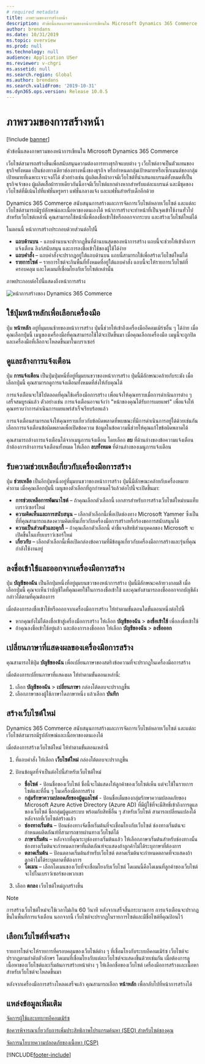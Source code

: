 ```yaml
---
# required metadata
title: ภาพรวมของการสร้างหน้า
description: หัวข้อนี้แสดงภาพรวมของหน้าการเขียนใน Microsoft Dynamics 365 Commerce
author: brendans
ms.date: 10/31/2019
ms.topic: overview
ms.prod: null
ms.technology: null
audience: Application USer
ms.reviewer: v-chgri
ms.assetid: null
ms.search.region: Global
ms.author: brendans
ms.search.validFrom: '2019-10-31'
ms.dyn365.ops.version: Release 10.0.5
---
```

# <a name="authoring-page-overview"></a>ภาพรวมของการสร้างหน้า

  
 [!include [banner](includes/banner.md)]

หัวข้อนี้แสดงภาพรวมของหน้าการเขียนใน Microsoft Dynamics 365 Commerce

เว็บไซต์สามารถสร้างขึ้นเพื่อสนับสนุนความต้องการทางธุรกิจแบบต่าง ๆ เว็บไซต์อาจเป็นตัวแทนของธุรกิจทั้งหมด เป็นช่องทางเดียวช่องทางหนึ่งของธุรกิจ หรือกำหนดกลุ่มเป้าหมายหรือเซ็กเมนต์ของกลุ่มเป้าหมายที่เฉพาะเจาะจงก็ได้ ตัวอย่างเช่น ผู้ผลิตเสื้อผ้าอาจมีเว็บไซต์ที่นำเสนอแบรนด์ทั้งหมดที่เป็นธุรกิจเจ้าของ ผู้ผลิตเสื้อผ้ารายเดียวกันนี้อาจมีเว็บไซต์แยกต่างหากสำหรับแต่ละแบรนด์ และมีชุดของเว็บไซต์ที่มีเน้นไปที่แฟชั่นหรูหรา แฟชั่นกลางแจ้ง และแฟชั่นสำหรับเด็กอีกด้วย

Dynamics 365 Commerce สนับสนุนการสร้างและการจัดการเว็บไซต์หลายเว็บไซต์ และแต่ละเว็บไซต์สามารถมีรูปลักษณ์และเนื้อหาของตนเองได้ หน้าการสร้างจะทำหน้าที่เป็นจุดเข้าใช้งานทั่วไปสำหรับเว็บไซต์เหล่านี้ คุณสามารถใช้หน้านี้เพื่อลงชื่อเข้าใช้หรือออกจากระบบ และสร้างเว็บไซต์ใหม่ได้

ในตอนนี้ หน้าการสร้างประกอบด้วยส่วนต่อไปนี้

- **แถบด้านบน** - แถบด้านบนจะปรากฏขึ้นที่ด้านบนสุดของหน้าการสร้าง แถบนี้จะช่วยให้เข้าถึงการแจ้งเตือน ลิงก์สนับสนุน และการลงชื่อเข้าใช้ของผู้ใช้ได้ง่าย
- **แถบคำสั่ง** – แถบคำสั่งจะปรากฏอยู่ใต้แถบด้านบน แถบนี้สามารถใช้เพื่อสร้างเว็บไซต์ใหม่ได้
- **รายการไซต์** – รายการไซต์จะกินพื้นที่ทั้งหมดที่อยู่ใต้แถบคำสั่ง แถบนี้จะให้รายการเว็บไซต์ที่ครอบคลุม และโดเมนที่เชื่อมโยงกับเว็บไซต์เหล่านั้น

ภาพประกอบต่อไปนี้แสดงถึงหน้าการสร้าง

![หน้าการสร้างของ Dynamics 365 Commerce](../commerce/media/authoring_tools_01.png)

## <a name="use-the-home-button-to-select-a-tool"></a>ใช้ปุ่มหน้าหลักเพื่อเลือกเครื่องมือ

ปุ่ม **หน้าหลัก** อยู่ที่มุมบนซ้ายของหน้าการสร้าง ปุ่มนี้ช่วยให้เข้าถึงเครื่องมืออีคอมเมิร์ซอื่น ๆ ได้ง่าย เมื่อคุณเลือกปุ่มนี้ เมนูของเครื่องมือที่คุณสามารถใช้ได้จะเปิดขึ้นมา เมื่อคุณเลือกเครื่องมือ เมนูนี้จะถูกปิด และเครื่องมือที่เลือกจะโหลดขึ้นมาในเบราเซอร์

## <a name="view-and-clear-notifications"></a>ดูและล้างการแจ้งเตือน

ปุ่ม **การแจ้งเตือน** เป็นปุ่มปุ่มหนึ่ที่อยู่ที่มุมบนขวาของหน้าการสร้าง ปุ่มนี้มีลักษณะคล้ายกับระฆัง เมื่อเลือกปุ่มนี้ คุณสามารถดูการแจ้งเตือนทั้งหมดที่ส่งให้กับคุณได้

การแจ้งเตือนจะใช้ไปตลอดที่คุณใช้เครื่องมือการสร้าง เพื่อแจ้งให้คุณทราบเมื่อการดำเนินการต่าง ๆ เสร็จสมบูรณ์แล้ว ตัวอย่างเช่น การแจ้งเตือนอาจแจ้งว่า "หน้าของคุณได้รับการเผยแพร่" เพื่อแจ้งให้คุณทราบว่าการดำเนินการเผยแพร่สำเร็จเรียบร้อยแล้ว

การแจ้งเตือนสามารถแจ้งให้คุณทราบเกี่ยวกับข้อผิดพลาดที่พบขณะที่มีการดำเนินการอยู่ได้ด้วยเช่นกัน เลือกการแจ้งเตือนข้อผิดพลาดเพื่อเปิดข้อความ ข้อมูลในข้อความนี้ช่วยให้คุณแก้ไขข้อผิดพลาดได้

คุณสามารถล้างการแจ้งเตือนได้จากเมนูการแจ้งเตือน โดยเลือก **ลบ** ที่ด้านล่างของข้อความแจ้งเตือน ถ้าต้องการล้างการแจ้งเตือนทั้งหมด ให้เลือก **ลบทั้งหมด** ที่ด้านล่างของเมนูการแจ้งเตือน

## <a name="get-help-with-the-authoring-tool"></a>รับความช่วยเหลือเกี่ยวกับเครื่องมือการสร้าง

ปุ่ม **ช่วยเหลือ** เป็นอีกปุ่มหนึ่งอยู่ที่มุมบนขวาของหน้าการสร้าง ปุ่มนี้มีลักษณะคล้ายกับเครื่องหมายคำถาม เมื่อคุณเลือกปุ่มนี้ เมนูของตัวเลือกที่ถูกกำหนดไว้แล้วต่อไปนี้จะเปิดขึ้นมา:

- **การช่วยเหลือการพัฒนาไซต์** – ถ้าคุณเลือกตัวเลือกนี้ เอกสารสำหรับการสร้างเว็บไซต์ใหม่บนแท็บเบราว์เซอร์ใหม่
- **ความคิดเห็นและการสนับสนุน** – เลือกตัวเลือกนี้เพื่อเปิดช่องทาง Microsoft Yammer ซึ่งเป็นที่ที่คุณสามารถแสดงความคิดเห็นเกี่ยวกับเครื่องมือการสร้างหรือร้องขอการสนับสนุนได้
- **ความเป็นส่วนตัวและคุกกี้** – ถ้าคุณเลือกตัวเลือกนี้ คำชี้แจงสิทธิส่วนบุคคลของ Microsoft จะเปิดขึ้นในแท็บเบราว์เซอร์ใหม่
- **เกี่ยวกับ** – เลือกตัวเลือกนี้เพื่อเปิดกล่องข้อความที่มีข้อมูลเกี่ยวกับเครื่องมือการสร้างและรุ่นที่คุณกำลังใช้งานอยู่

## <a name="sign-in-to-and-out-of-the-authoring-tool"></a>ลงชื่อเข้าใช้และออกจากเครื่องมือการสร้าง

ปุ่ม **บัญชีของฉัน** เป็นอีกปุ่มหนึ่งที่อยู่มุมบนขวาของหน้าการสร้าง ปุ่มนี้มีลักษณะคล้ายวงกลมสี เมื่อเลือกปุ่มนี้ คุณจะเห็นว่าบัญชีใดที่คุณเคยใช้ในการลงชื่อเข้าใช้ และคุณยังสามารถลงชื่อออกจากบัญชีดังกล่าวได้ตามที่คุณต้องการ

เมื่อต้องการลงชื่อเข้าใช้หรือออกจากเครื่องมือการสร้าง ให้ทำตามขั้นตอนใดขั้นตอนหนึ่งต่อไปนี้

- หากคุณยังไม่ได้ลงชื่อเข้าสู่เครื่องมือการสร้าง ให้เลือก **บัญชีของฉัน** \> **ลงชื่อเข้าใช้** เพื่อลงชื่อเข้าใช้
- ถ้าคุณลงชื่อเข้าใช้อยู่แล้ว และต้องการลงชื่อออก ให้เลือก **บัญชีของฉัน** \> **ลงชื่อออก**

## <a name="change-the-display-language-of-the-authoring-tool"></a>เปลี่ยนภาษาที่แสดงผลของเครื่องมือการสร้าง

คุณสามารถใช้ปุ่ม **บัญชีของฉัน** เพื่อเปลี่ยนภาษาของสตริงข้อความที่จะปรากฏในเครื่องมือการสร้าง

เมื่อต้องการเปลี่ยนภาษาที่แสดงผล ให้ทำตามขั้นตอนเหล่านี้:

1. เลือก **บัญชีของฉัน** \> **เปลี่ยนภาษา** กล่องโต้ตอบจะปรากฏขึ้น
1. เลือกภาษาของผู้ใช้ภาษาใดภาษาหนึ่ง แล้วเลือก **บันทึก**

## <a name="create-a-new-website"></a>สร้างเว็บไซต์ใหม่

Dynamics 365 Commerce สนับสนุนการสร้างและการจัดการเว็บไซต์หลายเว็บไซต์ และแต่ละเว็บไซต์สามารถมีรูปลักษณ์และเนื้อหาของตนเองได้

เมื่อต้องการสร้างเว็บไซต์ใหม่ ให้ทำตามขั้นตอนเหล่านี้

1. ที่แถบคำสั่ง ให้เลือก **เว็บไซต์ใหม่** กล่องโต้ตอบจะปรากฏขึ้น
2. ป้อนข้อมูลที่จำเป็นต่อไปนี้สำหรับเว็บไซต์ใหม่

    - **ชื่อไซต์** - ป้อนชื่อของเว็บไซต์ ชื่อนี้จะไม่แสดงให้ลูกค้าของเว็บไซต์เห็น แต่จะใช้ในรายการไซต์และที่อื่น ๆ ในเครื่องมือการสร้าง
    - **กลุ่มรักษาความปลอดภัยของผู้ดูแลไซต์** - ป้อนชื่อเต็มของกลุ่มรักษาความปลอดภัยของ Microsoft Azure Active Directory (Azure AD) ที่มีผู้ใช้ที่จะมีสิทธิ์เข้าถึงการดูแลของเว็บไซต์ ชื่อกลุ่มผู้ดูแลระบบ พร้อมกับสิทธิ์อื่น ๆ สำหรับเว็บไซต์ สามารถเปลี่ยนแปลงได้หลังจากที่เว็บไซต์สร้างแล้ว
    - **ช่องทางเริ่มต้น** – ป้อนช่องทางจัดซื้อเริ่มต้นที่จะเชื่อมโยงกับเว็บไซต์ ช่องทางเริ่มต้นจะกำหนดผลิตภัณฑ์ที่สามารถขายผ่านทางเว็บไซต์ได้
    - **ภาษาเริ่มต้น** – หลังจากที่คุณระบุช่องทางเริ่มต้นแล้ว ให้เลือกภาษาเริ่มต้นสำหรับช่องทางนั้น ช่องทางเริ่มต้นจะกำหนดภาษาที่ผลิตภัณฑ์จะแสดงถ้าลูกค้าไม่ได้ระบุภาษาที่ต้องการ
    - **ตลาดเริ่มต้น** – ป้อนตลาดเริ่มต้นสำหรับเว็บไซต์ ตลาดเริ่มต้นจะกำหนดตลาดที่จะแสดงถ้าลูกค้าไม่ได้ระบุตลาดที่ต้องการ
    - **โดเมน** – เลือกโดเมนของเว็บที่จะเชื่อมโยงกับเว็บไซต์ โดเมนนี้คือโดเมนที่ลูกค้าของเว็บไซต์จะไปในเบราว์เซอร์ของพวกเขา

1. เลือก **ตกลง** เว็บไซต์ใหม่ถูกสร้างขึ้น

> [!NOTE]
> การสร้างเว็บไซต์ใหม่จะใช้เวลาไม่เกิน 60 วินาที หลังจากเสร็จสิ้นกระบวนการ การแจ้งเตือนจะปรากฏขึ้นในพื้นที่การแจ้งเตือน นอกจากนี้ เว็บไซต์จะปรากฏในรายการไซต์และมีชื่อไซต์ที่คุณป้อนไว้

## <a name="select-a-website-to-author"></a>เลือกเว็บไซต์ที่จะสร้าง

รายการไซต์จะให้รายการที่ครอบคลุมของเว็บไซต์ต่าง ๆ ที่เชื่อมโยงกับระบบอีคอมเมิร์ซ เว็บไซต์จะปรากฏตามลำดับตัวอักษร โดเมนที่เชื่อมโยงกับแต่ละเว็บไซต์จะแสดงขึ้นด้วยเช่นกัน เมื่อต้องการดูเนื้อหาของเว็บไซต์และเริ่มต้นการสร้างหน้าต่าง ๆ ให้เลือกชื่อของเว็บไซต์ เครื่องมือการสร้างและเนื้อหาสำหรับเว็บไซต์จะโหลดขึ้นมา

หลังจากเครื่องมือการสร้างโหลดเสร็จแล้ว คุณสามารถเลือก **หน้าหลัก** เพื่อกลับไปที่หน้าการสร้างได้

## <a name="additional-resources"></a>แหล่งข้อมูลเพิ่มเติม

[จัดการผู้ใช้และบทบาทอีคอมเมิร์ซ](manage-ecommerce-users-roles.md)

[ข้อควรพิจารณาเกี่ยวกับการเพิ่มประสิทธิภาพโปรแกรมค้นหา (SEO) สำหรับไซต์ของคุณ](search-engine-optimization-considerations.md)

[จัดการนโยบายความปลอดภัยของเนื้อหา (CSP)](manage-csp.md)


[!INCLUDE[footer-include](../includes/footer-banner.md)]
